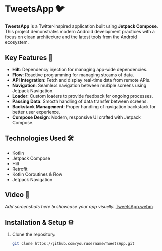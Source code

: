 # TweetsApp 🐦

**TweetsApp** is a Twitter-inspired application built using **Jetpack Compose**. This project demonstrates modern Android development practices with a focus on clean architecture and the latest tools from the Android ecosystem.  

## Key Features 🚀

- **Hilt**: Dependency injection for managing app-wide dependencies.  
- **Flow**: Reactive programming for managing streams of data.  
- **API Integration**: Fetch and display real-time data from remote APIs.  
- **Navigation**: Seamless navigation between multiple screens using Jetpack Navigation.  
- **Loader**: Custom loaders to provide feedback for ongoing processes.  
- **Passing Data**: Smooth handling of data transfer between screens.  
- **Backstack Management**: Proper handling of navigation backstack for better user experience.  
- **Compose Design**: Modern, responsive UI crafted with Jetpack Compose.  

## Technologies Used 🛠️
- Kotlin  
- Jetpack Compose  
- Hilt  
- Retrofit  
- Kotlin Coroutines & Flow  
- Jetpack Navigation  

## Video 📸
_Add screenshots here to showcase your app visually._
[TweetsApp.webm](https://github.com/user-attachments/assets/8de4f068-8211-4de5-84dc-b7a30b13a360)

## Installation & Setup ⚙️
1. Clone the repository:  
   ```bash
   git clone https://github.com/yourusername/TweetsApp.git
